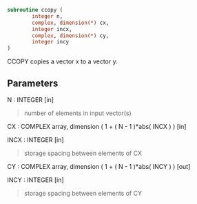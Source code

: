 ```fortran
subroutine ccopy (
        integer n,
        complex, dimension(*) cx,
        integer incx,
        complex, dimension(*) cy,
        integer incy
)
```

CCOPY copies a vector x to a vector y.

## Parameters
N : INTEGER [in]
> number of elements in input vector(s)

CX : COMPLEX array, dimension ( 1 + ( N - 1 )\*abs( INCX ) ) [in]

INCX : INTEGER [in]
> storage spacing between elements of CX

CY : COMPLEX array, dimension ( 1 + ( N - 1 )\*abs( INCY ) ) [out]

INCY : INTEGER [in]
> storage spacing between elements of CY
